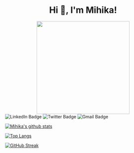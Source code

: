 <h1 align = "center"> Hi 👋, I'm Mihika! </h1>
<!---
mihika14/mihika14 is a ✨ special ✨ repository because its `README.md` (this file) appears on your GitHub profile.
You can click the Preview link to take a look at your changes.
--->
<div id="header" align="center">
  <img src="https://media.giphy.com/media/hpXdHPfFI5wTABdDx9/giphy.gif" width="300"/>
</div>

<div id="badges">
  <img src="https://img.shields.io/badge/LinkedIn-blue?style=for-the-badge&logo=linkedin&logoColor=white" alt="LinkedIn Badge"/>
  <img src="https://img.shields.io/badge/Twitter-blue?style=for-the-badge&logo=twitter&logoColor=white" alt="Twitter Badge"/>
  <img src="https://img.shields.io/badge/Gmail-blue?style=for-the-badge&logo=Gmail&logoColor=white" alt="Gmail Badge"/>
</div>

[![Mihika's github stats](https://github-readme-stats.vercel.app/api?username=mihika14&count_private=true&show_icons=true&theme=nightowl&hide_rank=false)](https://github.com/mihika/github-readme-stats)

[![Top Langs](https://github-readme-stats.vercel.app/api/top-langs/?username=mihika14&theme=nightowl)](https://github.com/mihika/github-readme-stats)

[![GitHub Streak](https://github-readme-streak-stats.herokuapp.com?user=mihika14&theme=nightowl&hide_border=true&border_radius=5.3)](https://git.io/streak-stats)
